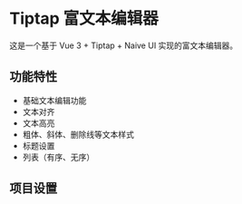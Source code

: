 # Tiptap 富文本编辑器

这是一个基于 Vue 3 + Tiptap + Naive UI 实现的富文本编辑器。

## 功能特性

- 基础文本编辑功能
- 文本对齐
- 文本高亮
- 粗体、斜体、删除线等文本样式
- 标题设置
- 列表（有序、无序）

## 项目设置